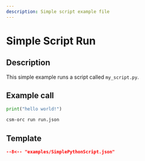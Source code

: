 ```yaml
---
description: Simple script example file
---
```


# Simple Script Run

## Description

This simple example runs a script called `my_script.py`.

## Example call

```python title="my_script.py"
print("hello world!")
```

```bash
csm-orc run run.json
```

## Template

```json title="run.json" linenums="1"
--8<-- "examples/SimplePythonScript.json"
```
